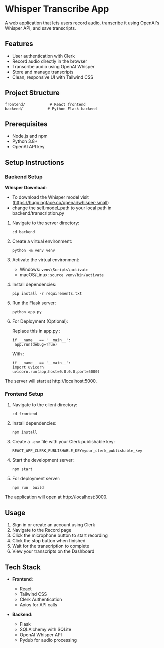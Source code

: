 # Whisper Transcribe App

A web application that lets users record audio, transcribe it using OpenAI's Whisper API, and save transcripts.

## Features

- User authentication with Clerk
- Record audio directly in the browser
- Transcribe audio using OpenAI Whisper
- Store and manage transcripts
- Clean, responsive UI with Tailwind CSS

## Project Structure

```
frontend/           # React frontend
backend/           # Python Flask backend
```

## Prerequisites

- Node.js and npm
- Python 3.8+
- OpenAI API key

## Setup Instructions

### Backend Setup

 **Whisper Download**:
   - To download the Whisper model visit (https://huggingface.co/openai/whisper-small)
   - change the self.model_path to your local path in backend/transcription.py

1. Navigate to the server directory:
   ```
   cd backend
   ```

2. Create a virtual environment:
   ```
   python -m venv venv
   ```

3. Activate the virtual environment:
   - Windows: `venv\Scripts\activate`
   - macOS/Linux: `source venv/bin/activate`

4. Install dependencies:
   ```
   pip install -r requirements.txt
   ```


6. Run the Flask server:
   ```
   python app.py
   ```
7. For Deployment (Optional):
   
   Replace this in app.py :
   ```
   if __name__ == '__main__':
    app.run(debug=True)
   ```
   With :
   ```
   if __name__ == '__main__':
   import uvicorn
   uvicorn.run(app,host=0.0.0.0,port=5000)
   ```
The server will start at http://localhost:5000.

### Frontend Setup

1. Navigate to the client directory:
   ```
   cd frontend
   ```

2. Install dependencies:
   ```
   npm install
   ```

3. Create a `.env` file with your Clerk publishable key:
   ```
   REACT_APP_CLERK_PUBLISHABLE_KEY=your_clerk_publishable_key
   ```

4. Start the development server:
   ```
   npm start
   ```
5. For  deployment server:
   ```
   npm run  build
   ```

The application will open at http://localhost:3000.

## Usage

1. Sign in or create an account using Clerk
2. Navigate to the Record page
3. Click the microphone button to start recording
4. Click the stop button when finished
5. Wait for the transcription to complete
6. View your transcripts on the Dashboard

## Tech Stack

- **Frontend**:
  - React
  - Tailwind CSS
  - Clerk Authentication
  - Axios for API calls

- **Backend**:
  - Flask
  - SQLAlchemy with SQLite
  - OpenAI Whisper API
  - Pydub for audio processing

